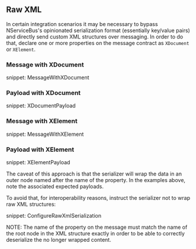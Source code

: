 ## Raw XML

In certain integration scenarios it may be necessary to bypass NServiceBus's opinionated serialization format (essentially key/value pairs) and directly send custom XML structures over messaging. In order to do that, declare one or more properties on the message contract as `XDocument` or `XElement`.


### Message with XDocument

snippet: MessageWithXDocument


### Payload with XDocument

snippet: XDocumentPayload


### Message with XElement

snippet: MessageWithXElement


### Payload with XElement

snippet: XElementPayload


The caveat of this approach is that the serializer will wrap the data in an outer node named after the name of the property. In the examples above, note the associated expected payloads.

To avoid that, for interoperability reasons, instruct the serializer not to wrap raw XML structures:

snippet: ConfigureRawXmlSerialization

NOTE: The name of the property on the message must match the name of the root node in the XML structure exactly in order to be able to correctly deserialize the no longer wrapped content.